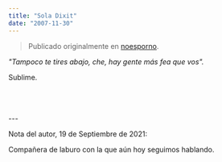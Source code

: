 ```yaml
---
title: "Sola Dixit"
date: "2007-11-30"
---
```


> Publicado originalmente en [noesporno](/noesporno).

_"Tampoco te tires abajo, che, hay gente más fea que vos"._

Sublime.

<br>
<br>
<br>
---

Nota del autor, 19 de Septiembre de 2021:

Compañera de laburo con la que aún hoy seguimos hablando.
